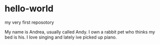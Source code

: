 # hello-world
my very first reposotory

My name is Andrea, usually called Andy. I own a rabbit pet who thinks my bed is his.
I love singing and lately ive picked up piano.
